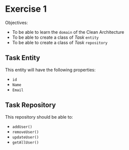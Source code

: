 Exercise 1
==========

Objectives:
- To be able to learn the `domain` of the Clean Architecture
- To be able to create a class of *Task* `entity`
- To be able to create a class of *Task* `repository`

Task Entity
-----------
This entity will have the following properties:
- `id`
- `Name`
-  `Email`

Task Repository
---------------
This repository should be able to:
- `addUser()`
- `removeUser()`
- `updateUser()`
- `getAllUser()`

